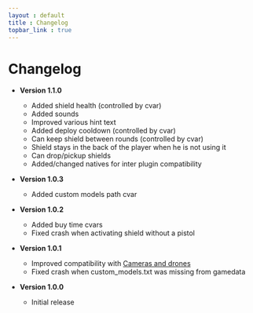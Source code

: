 ```yaml
---
layout : default
title : Changelog
topbar_link : true
---
```


# Changelog

* **Version 1.1.0**
  * Added shield health (controlled by cvar)
  * Added sounds
  * Improved various hint text
  * Added deploy cooldown (controlled by cvar)
  * Can keep shield between rounds (controlled by cvar)
  * Shield stays in the back of the player when he is not using it
  * Can drop/pickup shields
  * Added/changed natives for inter plugin compatibility

* **Version 1.0.3**
  * Added custom models path cvar

* **Version 1.0.2**
  * Added buy time cvars
  * Fixed crash when activating shield without a pistol

* **Version 1.0.1**
  * Improved compatibility with [Cameras and drones](https://keplyx.github.io/cameras-and-drones/)
  * Fixed crash when custom_models.txt was missing from gamedata

* **Version 1.0.0**
  * Initial release
